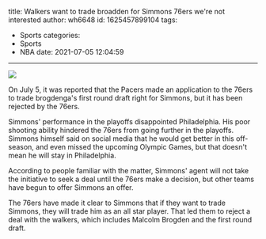 title: Walkers want to trade broadden for Simmons 76ers  we're not interested
author: wh6648
id: 1625457899104
tags: 
- Sports
categories: 
- Sports
- NBA
date: 2021-07-05 12:04:59
---
![](https://p7.itc.cn/q_70/images01/20210705/d9eeb6353a6f4dfe846d883212af7174.png)


On July 5, it was reported that the Pacers made an application to the 76ers to trade brogdenga's first round draft right for Simmons, but it has been rejected by the 76ers.

Simmons' performance in the playoffs disappointed Philadelphia. His poor shooting ability hindered the 76ers from going further in the playoffs. Simmons himself said on social media that he would get better in this off-season, and even missed the upcoming Olympic Games, but that doesn't mean he will stay in Philadelphia.

According to people familiar with the matter, Simmons' agent will not take the initiative to seek a deal until the 76ers make a decision, but other teams have begun to offer Simmons an offer.

The 76ers have made it clear to Simmons that if they want to trade Simmons, they will trade him as an all star player. That led them to reject a deal with the walkers, which includes Malcolm Brogden and the first round draft.

